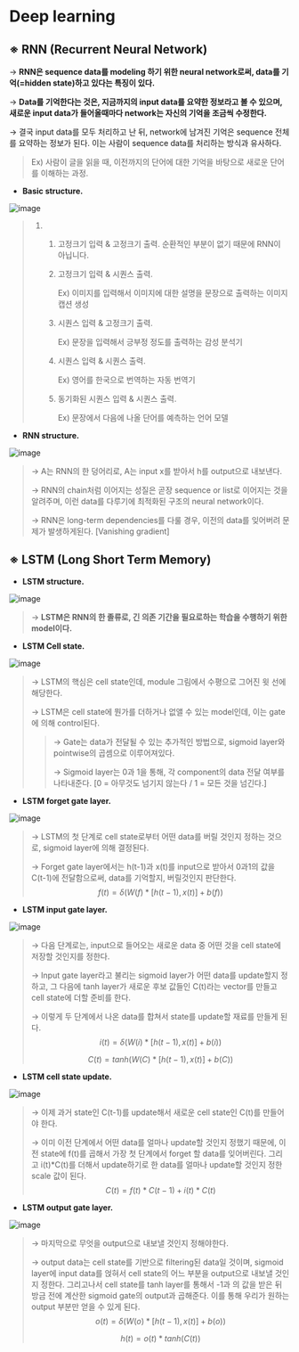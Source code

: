 # Deep learning

## ※ RNN (Recurrent Neural Network)

→ **RNN은 sequence data를 modeling 하기 위한 neural network로써, data를 기억(=hidden state)하고 있다는 특징이 있다.**

→ **Data를 기억한다는 것은, 지금까지의 input data를 요약한 정보라고 볼 수 있으며, 새로운 input data가 들어올때마다 network는 자신의 기억을 조금씩 수정한다.**

→ 결국 input data를 모두 처리하고 난 뒤, network에 남겨진 기억은 sequence 전체를 요약하는 정보가 된다. 이는 사람이 sequence data를 처리하는 방식과 유사하다.

> Ex) 사람이 글을 읽을 때, 이전까지의 단어에 대한 기억을 바탕으로 새로운 단어를 이해하는 과정. 



* **Basic structure.**

![image](https://user-images.githubusercontent.com/23169707/49693348-6ced2a00-fbb3-11e8-8175-f444af9d8e94.png)

> 1. 1. 고정크기 입력 & 고정크기 출력. 순환적인 부분이 없기 때문에 RNN이 아닙니다.
>
>    2. 고정크기 입력 & 시퀀스 출력. 
>
>       Ex) 이미지를 입력해서 이미지에 대한 설명을 문장으로 출력하는 이미지 캡션 생성
>
>    3. 시퀀스 입력 & 고정크기 출력. 
>
>       Ex) 문장을 입력해서 긍부정 정도를 출력하는 감성 분석기
>
>    4. 시퀀스 입력 & 시퀀스 출력. 
>
>       Ex) 영어를 한국으로 번역하는 자동 번역기
>
>    5. 동기화된 시퀀스 입력 & 시퀀스 출력. 
>
>       Ex) 문장에서 다음에 나올 단어를 예측하는 언어 모델



* **RNN structure.**

![image](https://user-images.githubusercontent.com/23169707/49693367-df5e0a00-fbb3-11e8-9f90-fa6d149e4b9b.png)

> → A는 RNN의 한 덩어리로, A는 input x를 받아서 h를 output으로 내보낸다.
>
> → RNN의 chain처럼 이어지는 성질은 곧장 sequence or list로 이어지는 것을 알려주며, 이런 data를 다루기에 최적화된 구조의 neural network이다.
>
> → RNN은 long-term dependencies를 다룰 경우, 이전의 data를 잊어버려 문제가 발생하게된다. [Vanishing gradient]



## ※ LSTM (Long Short Term Memory)

* **LSTM structure.**

![image](https://user-images.githubusercontent.com/23169707/49693397-c86be780-fbb4-11e8-816c-5d45e4bf654e.png)

> → **LSTM은 RNN의 한 졸류로, 긴 의존 기간을 필요로하는 학습을 수행하기 위한 model이다.**



* **LSTM Cell state.**

![image](https://user-images.githubusercontent.com/23169707/49693405-1a147200-fbb5-11e8-9a15-d55e0adb40c4.png)

> → LSTM의 핵심은 cell state인데, module 그림에서 수평으로 그어진 윗 선에 해당한다.
>
> → LSTM은 cell state에 뭔가를 더하거나 없앨 수 있는 model인데, 이는 gate에 의해 control된다. 
>
> > → Gate는 data가 전달될 수 있는 추가적인 방법으로, sigmoid layer와 pointwise의 곱셈으로 이루어져있다.
> >
> > → Sigmoid layer는 0과 1을 통해, 각 component의 data 전달 여부를 나타내준다. [0 = 아무것도 넘기지 않는다 / 1 = 모든 것을 넘긴다.]



* **LSTM forget gate layer.**

![image](https://user-images.githubusercontent.com/23169707/49693430-d9692880-fbb5-11e8-8ea7-b92216bde0a8.png)

> → LSTM의 첫 단계로 cell state로부터 어떤 data를 버릴 것인지 정하는 것으로, sigmoid layer에 의해 결정된다.
>
> → Forget gate layer에서는 h(t-1)과 x(t)를 input으로 받아서 0과1의 값을 C(t-1)에 전달함으로써, data를 기억할지, 버릴것인지 판단한다.
> $$
> f(t) = δ(W(f)*[h(t-1), x(t)] + b(f))
> $$
>



* **LSTM input gate layer.**

![image](https://user-images.githubusercontent.com/23169707/49693455-a6736480-fbb6-11e8-8292-c45925c6179c.png)

> → 다음 단계로는, input으로 들어오는 새로운 data 중 어떤 것을 cell state에 저장할 것인지를 정한다. 
>
> → Input gate layer라고 불리는 sigmoid layer가 어떤 data를 update할지 정하고, 그 다음에 tanh layer가 새로운 후보 값들인 C(t)라는 vector를 만들고 cell state에 더할 준비를 한다.
>
> → 이렇게 두 단계에서 나온 data를 합쳐서 state를 update할 재료를 만들게 된다.
> $$
> i(t) = δ(W(i)*[h(t-1), x(t)] + b(i))
> $$
>
> $$
> C(t) = tanh(W(C)*[h(t-1), x(t)] + b(C))
> $$
>



* **LSTM cell state update.**

![image](https://user-images.githubusercontent.com/23169707/49693472-44ffc580-fbb7-11e8-9817-7e1e51a3df52.png)

> → 이제 과거 state인 C(t-1)를 update해서 새로운 cell state인 C(t)를 만들어야 한다.
>
> → 이미 이전 단계에서 어떤 data를 얼마나 update할 것인지 정했기 때문에, 이전 state에 f(t)를 곱해서 가장 첫 단계에서 forget 할 data를 잊어버린다.
> 그리고 i(t)*C(t)를 더해서 update하기로 한 data를 얼마나 update할 것인지 정한 scale 값이 된다.
> $$
> C(t) = f(t)*C(t-1) + i(t)*C(t)
> $$
>



* **LSTM output gate layer.**

![image](https://user-images.githubusercontent.com/23169707/49693488-b5a6e200-fbb7-11e8-89c7-6a1b4c72f6cd.png)

> → 마지막으로 무엇을 output으로 내보낼 것인지 정해야한다.
>
> → output data는 cell state를 기반으로 filtering된 data일 것이며, sigmoid layer에 input data를 얹혀서 cell state의 어느 부분을 output으로 내보낼 것인지 정한다. 그리고나서 cell state를 tanh layer를 통해서 -1과 의 값을 받은 뒤 방금 전에 계산한 sigmoid gate의 output과 곱해준다.
> 이를 통해 우리가 원하는 output 부분만 얻을 수 있게 된다.
> $$
> o(t) = δ(W(o)*[h(t-1), x(t)] + b(o))
> $$
>
> $$
> h(t) = o(t) * tanh(C(t))
> $$
>





